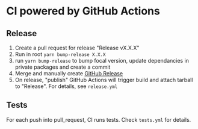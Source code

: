 # CI powered by GitHub Actions

## Release

1. Create a pull request for release "Release vX.X.X"
2. Run in root `yarn bump-release X.X.X`
3. run `yarn bump-release` to bump focal version, update dependancies in private packages and create a commit
4. Merge and manually create [GitHub Release](https://github.com/grammarly/focal/releases)
5. On release, "publish" GitHub Actions will trigger build and attach tarball to "Release". For details, see `release.yml`

## Tests

For each push into pull_request, CI runs tests. Check `tests.yml` for details.
